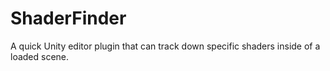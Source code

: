 # ShaderFinder
A quick Unity editor plugin that can track down specific shaders inside of a loaded scene.
